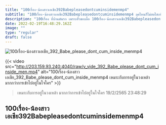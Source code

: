 ```yaml
---
title: "100เรื่อง-น้องสาวเอเชีย392Babepleasedontcuminsidemenmp4"
subtitle: "100เรื่อง-น้องสาวเอเชีย392Babepleasedontcuminsidemenmp4 ลุคไหนก็ไม่สดใสเท่า ลุกไปหาอะไรกินคร้าบ"
description: "100เรื่อง ที่บ้านมันรก เพราะอั๊วชอบลื้อ 100เรื่อง-น้องสาวเอเชีย392Babepleasedontcuminsidemenmp4 19/2/2565 23:48:29"
date: 2022-02-19T16:48:29.162Z
image: ""
type: "regular"
draft: false
---
```


![100เรื่อง-น้องสาวเอเชีย_392_Babe_please_dont_cum_inside_menmp4](http://203.159.93.240:4040/raw/v_vide_392_Babe_please_dont_cum_inside_men.jpg)

{{< video src="http://203.159.93.240:4040/raw/v_vide_392_Babe_please_dont_cum_inside_men.mp4" alt="100เรื่อง-น้องสาวเอเชีย_392_Babe_please_dont_cum_inside_menmp4 เหมาะกับการอยู่ในวงเหล้า มากกว่าการเข้าไปอยู่ในใจใคร" >}}


> เหมาะกับการอยู่ในวงเหล้า มากกว่าการเข้าไปอยู่ในใจใคร 19/2/2565 23:48:29

## 100เรื่อง-น้องสาวเอเชีย392Babepleasedontcuminsidemenmp4
